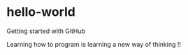 # hello-world
Getting started with GitHub

Learning how to program is learning a new way of thinking !!
